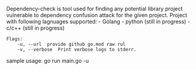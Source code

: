 Dependency-check is tool used for finding any potential library project vulnerable to dependency confusion attack for the given project. 
	Project with following lagnuages supported:
	- Golang
	- python (still in progress)
	- c/c++ (still in progress)

	Flags:
		-u, --url  provide github go.mod raw rul
		-v, --verbose  Print verbose logs to stderr.

sample usage:
go run main.go -u <url> 
